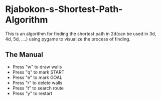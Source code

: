 # Rjabokon-s-Shortest-Path-Algorithm
This is an algorithm for finding the shortest path in 2d(can be used in 3d, 4d, 5d, ....) using pygame to visualize the process of finding.
## The Manual
- Press "w" to draw walls
- Press "q" to mark START
- Press "e" to mark GOAL
- Press "r" to delete walls
- Press "t" to search route
- Press "y" to restart
